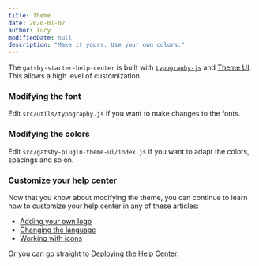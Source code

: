 ```yaml
---
title: Theme
date: 2020-01-02
author: lucy
modifiedDate: null
description: "Make it yours. Use your own colors."
---
```


The `gatsby-starter-help-center` is built with [`typography-js`](https://www.gatsbyjs.org/docs/typography-js/) and [Theme UI](https://theme-ui.com/packages/gatsby-plugin/). This allows a high level of customization.

### Modifying the font

Edit `src/utils/typography.js` if you want to make changes to the fonts.

### Modifying the colors

Edit `src/gatsby-plugin-theme-ui/index.js` if you want to adapt the colors, spacings and so on.

### Customize your help center

Now that you know about modifying the theme, you can continue to learn how to customize your help center in any of these articles:

- [Adding your own logo](/articles/customizing-brand-logo)
- [Changing the language](/articles/customizing-locale)
- [Working with icons](/articles/customizing-icons)

Or you can go straight to [Deploying the Help Center](/articles/deploy).
